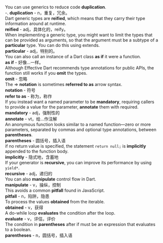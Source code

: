 You can use generics to reduce code **duplication**.<br>
-. **duplication** - n，重复，冗余。<br>
Dart generic types are **reified**, which means that they carry their type information around at runtime.<br>
**reified** - adj，具体化的，reify。<br>
When implementing a generic type, you might want to limit the types that can be provided as arguments, so that the argument must be a subtype of a **particular** type. You can do this using extends.<br>
**particular** - adj，特别的。<br>
You can also call an instance of a Dart class **as if** it were a function. <br>
**as if** - 好像...一样。<br>
Although Effective Dart recommends type annotations for public APIs, the function still works if you **omit** the types.<br>
**omit** - 忽略<br>
The => **notation** is sometimes **referred to as** arrow syntax.<br>
**notation** - 符号<br>
**refer to as** - 称为，称作<br>
If you instead want a named parameter to be **mandatory**, requiring callers to provide a value for the parameter, **annotate** them with required.<br>
**mandatory** - adj，强制性的<br>
**annotate** - vt，给…作注解<br>
An anonymous function looks similar to a named function—zero or more parameters, separated by commas and optional type annotations, between **parentheses**.<br>
**parentheses** - 圆括号，插入语<br>
if no return value is specified, the statement `return null;` is **implicitly** appended to the function body.<br>
**implicitly** - 隐式地，含蓄地<br>
If your generator is **recursive**, you can improve its performance by using `yield*`.<br>
**recursive** - adj，递归的<br>
You can also **manipulate** control flow in Dart.<br>
**manipulate** - v，操纵，控制<br>
This avoids a common **pitfall** found in JavaScript.<br>
**pitfall** - n，陷阱，隐患<br>
To process the values **obtained** from the iterable.<br>
**obtained** - v，获得<br>
A do-while loop **evaluates** the condition after the loop.<br>
**evaluate** - v，评估，评价<br>
The condition in **parentheses** after if must be an expression that evaluates to a boolean.<br>
**parentheses** - n，圆括号，插入语<br>
